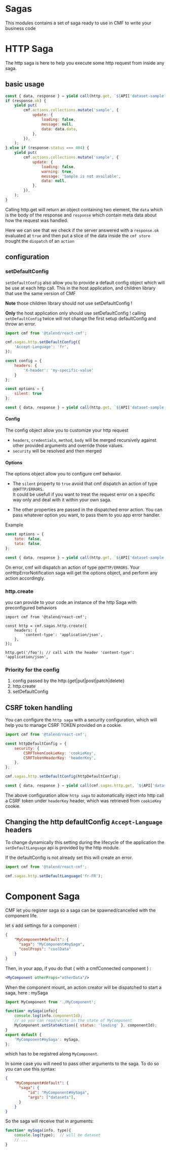 # Sagas

This modules contains a set of saga ready to use in CMF to write your business code

# HTTP Saga

The http saga is here to help you execute some http request from inside any saga.

## basic usage

```javascript
const { data, response } = yield call(http.get, `${API['dataset-sample']}/${datasetId}`);
if (response.ok) {
	yield put(
		cmf.actions.collections.mutate('sample', {
			update: {
				loading: false,
				message: null,
				data: data.data,
			},
		}),
	);
} else if (response.status === 404) {
	yield put(
		cmf.actions.collections.mutate('sample', {
			update: {
				loading: false,
				warning: true,
				message: 'Sample is not available',
				data: null,
			},
		}),
	);
}
```

Calling http.get will return an object containing two element, the `data` which is the body of the response and `response` which contain meta data about how the request was handled.

Here we can see that we check if the server answered with a `response.ok` evaluated at `true` and then put a slice of the data inside the `cmf store` trought the `dispatch` of an `action`

## configuration
### setDefaultConfig

`setDefaultConfig` also allow you to provide a default config object which will be use at each http call.
This in the host application, and children library that use the same version of CMF

**Note** those children library should not use setDefaultConfig !

**Only** the host application only should use setDefaultConfig !
calling `setDefaultConfig` twice will not change the first setup defaultConfig and throw an error.

```javascript
import cmf from '@talend/react-cmf';

cmf.sagas.http.setDefaultConfig({
	'Accept-Language': 'fr',
});

const config = {
	headers: {
		'X-header': 'my-specific-value'
	}
};

const options = {
	silent: true
};

const { data, response } = yield call(http.get, `${API['dataset-sample']}/${datasetId}`, config, options);
```

#### Config

The config object allow you to customize your http request
 + ```headers```, ```credentials```, ```method```, ```body``` will be merged recursively against other provided arguments and override those values.
 + ```security``` will be resolved and then merged

#### Options

The options object allow you to configure cmf behavior.

  + The ```silent``` property to ```true``` avoid that cmf dispatch an action of type ```@@HTTP/ERRORS```.<br/>
  It could be usefull if you want to treat the request error on a specific way only and deal with it within your own saga.

  + The other properties are passed in the dispatched error action. You can pass whatever option you want, to pass them to you app error handler.

Example

```javascript
const options = {
    toto: false,
    tata: false,
};

const { data, response } = yield call(http.get, `${API['dataset-sample']}/${datasetId}`, config, options);
```
On error, cmf will dispatch an action of type `@@HTTP/ERRORS`. Your onHttpErrorNotification saga will get the options object, and perform any action accordingly.


### http.create

you can provide to your code an instance of the http Saga with preconfigured behaviors

```
import cmf from '@talend/react-cmf';

const http = cmf.sagas.http.create({
	headers: {
		'content-type': 'application/json',
	},
});

http.get('/foo'); // call with the header 'content-type': 'application/json',
```


### Priority for the config

1. config passed by the http.{get|put|post|patch|delete}
2. http.create
3. setDefaultConfig

## CSRF token handling
You can configure the `http saga` with a security configuration, which will help you to manage CSRF TOKEN provided on a cookie.

```javascript
import cmf from '@talend/react-cmf';

const httpDefaultConfig = {
	security: {
		CSRFTokenCookieKey: 'cookieKey',
		CSRFTokenHeaderKey: 'headerKey',
	},
};

cmf.sagas.http.setDefaultConfig(httpDefaultConfig);

const { data, response } = yield call(cmf.sagas.http.get, `${API['dataset-sample']}/${datasetId}`);
```

The above configuration allow  `http saga` to automatically inject into http call a CSRF token under `headerKey` header, which was retrieved from `cookieKey` cookie.

## Changing the http defaultConfig `Accept-Language` headers

To change dynamically this setting during the lifecycle of the application the `setDefaultLanguage` api is provided by the http module.

If the defaultConfig is not already set this will create an error.
```javascript
import cmf from '@talend/react-cmf';

cmf.sagas.http.setDefaultLanguage('fr-FR');
```

# Component Saga

CMF let you register saga so a saga can be spawned/cancelled with the component life.

let s add settings for a component :

```json
{
    "MyComponent#default": {
      "saga": "MyComponent#mySaga",
      "coolProps": "coolData"
    }
}
```

Then, in your app, if you do that ( with a cmfConnected component ) :

```jsx
<MyComponent otherProps="otherData"/>
```

When the component mount, an action creator will be dispatched to start a saga, here : mySaga

```javascript
import MyComponent from './MyComponent';

function* mySaga(info){
	console.log(info.componentId);
	// so you can read/write in the state of MyComponent
	MyComponent.setStateAction({ status: 'loading' }, componentId);
}
export default {
	'MyComponent#mySaga': mySaga,
};
```

which has to be registred along `MyComponent`.

In some case you will need to pass other arguments to the saga.
To do so you can use this syntax:

```json
{
    "MyComponent#default": {
      "saga": {
		  "id": "MyComponent#mySaga",
		  "args": ["datasets"],
	  }
    }
}
```

So the saga will receive that in arguments:

```javascript
function* mySaga(info, type){
	console.log(type);  // will be dataset
	// ...
}
```
